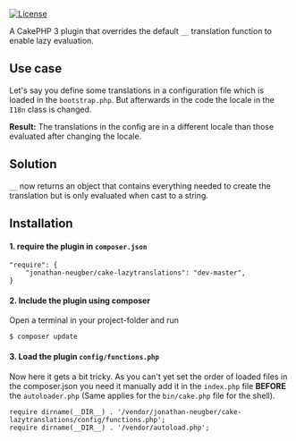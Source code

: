 [![License](https://img.shields.io/badge/license-MIT-brightgreen.svg?style=flat-square)](LICENSE.txt)

A CakePHP 3 plugin that overrides the default `__` translation function to enable lazy evaluation.

## Use case

Let's say you define some translations in a configuration file which is loaded in the `bootstrap.php`.
But afterwards in the code the locale in the `I18n` class is changed.

**Result:** The translations in the config are in a different locale than those evaluated after changing the locale.

## Solution

`__` now returns an object that contains everything needed to create the translation but is only evaluated
when cast to a string.

## Installation

#### 1. require the plugin in `composer.json`

```
"require": {
	"jonathan-neugber/cake-lazytranslations": "dev-master",
}
```

#### 2. Include the plugin using composer
Open a terminal in your project-folder and run

	$ composer update

#### 3. Load the plugin `config/functions.php`

Now here it gets a bit tricky.
As you can't yet set the order of loaded files in the composer.json
you need it manually add it in the `index.php` file **BEFORE** the `autoloader.php`
(Same applies for the `bin/cake.php` file for the shell).

```
require dirname(__DIR__) . '/vendor/jonathan-neugber/cake-lazytranslations/config/functions.php';
require dirname(__DIR__) . '/vendor/autoload.php';
```